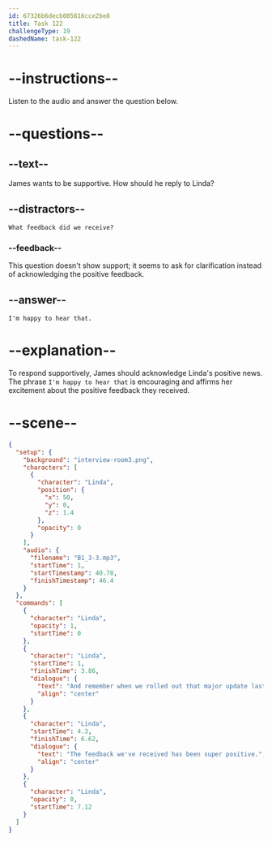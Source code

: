 ```yaml
---
id: 67326b6decb085616cce2be8
title: Task 122
challengeType: 19
dashedName: task-122
---
```


<!-- (audio) Linda: Exactly, and remember when we rolled out that major update last month? The feedback we've received has been super positive. -->

<!-- SPEAKING -->

# --instructions--

Listen to the audio and answer the question below.

# --questions--

## --text--

James wants to be supportive. How should he reply to Linda?

## --distractors--

`What feedback did we receive?`

### --feedback--

This question doesn't show support; it seems to ask for clarification instead of acknowledging the positive feedback.

## --answer--

`I'm happy to hear that.`

# --explanation--

To respond supportively, James should acknowledge Linda's positive news. The phrase `I'm happy to hear that` is encouraging and affirms her excitement about the positive feedback they received.

# --scene--

```json
{
  "setup": {
    "background": "interview-room3.png",
    "characters": [
      {
        "character": "Linda",
        "position": {
          "x": 50,
          "y": 0,
          "z": 1.4
        },
        "opacity": 0
      }
    ],
    "audio": {
      "filename": "B1_3-3.mp3",
      "startTime": 1,
      "startTimestamp": 40.78,
      "finishTimestamp": 46.4
    }
  },
  "commands": [
    {
      "character": "Linda",
      "opacity": 1,
      "startTime": 0
    },
    {
      "character": "Linda",
      "startTime": 1,
      "finishTime": 3.86,
      "dialogue": {
        "text": "And remember when we rolled out that major update last month?",
        "align": "center"
      }
    },
    {
      "character": "Linda",
      "startTime": 4.3,
      "finishTime": 6.62,
      "dialogue": {
        "text": "The feedback we've received has been super positive.",
        "align": "center"
      }
    },
    {
      "character": "Linda",
      "opacity": 0,
      "startTime": 7.12
    }
  ]
}
```


